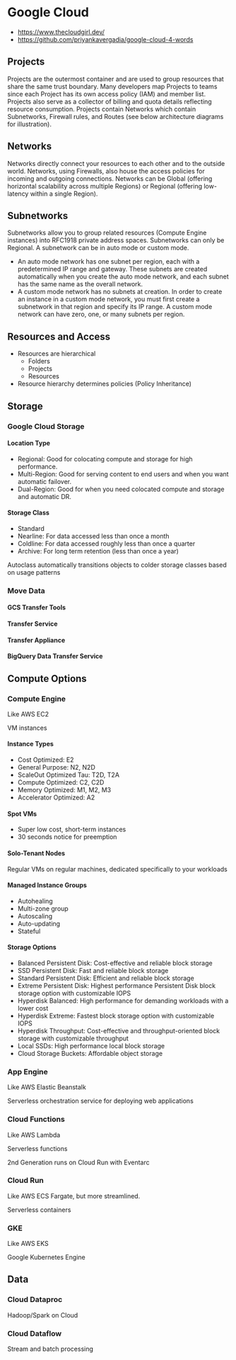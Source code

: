 # Google Cloud

- <https://www.thecloudgirl.dev/>
- <https://github.com/priyankavergadia/google-cloud-4-words>

## Projects

Projects are the outermost container and are used to group resources that share the same trust boundary. Many developers map Projects to teams since each Project has its own access policy (IAM) and member list. Projects also serve as a collector of billing and quota details reflecting resource consumption. Projects contain Networks which contain Subnetworks, Firewall rules, and Routes (see below architecture diagrams for illustration).

## Networks

Networks directly connect your resources to each other and to the outside world. Networks, using Firewalls, also house the access policies for incoming and outgoing connections. Networks can be Global (offering horizontal scalability across multiple Regions) or Regional (offering low-latency within a single Region).

## Subnetworks

Subnetworks allow you to group related resources (Compute Engine instances) into RFC1918 private address spaces. Subnetworks can only be Regional. A subnetwork can be in auto mode or custom mode.

- An auto mode network has one subnet per region, each with a predetermined IP range and gateway. These subnets are created automatically when you create the auto mode network, and each subnet has the same name as the overall network.
- A custom mode network has no subnets at creation. In order to create an instance in a custom mode network, you must first create a subnetwork in that region and specify its IP range. A custom mode network can have zero, one, or many subnets per region.

## Resources and Access

- Resources are hierarchical
  - Folders
  - Projects
  - Resources
- Resource hierarchy determines policies (Policy Inheritance)

## Storage

### Google Cloud Storage

#### Location Type

- Regional: Good for colocating compute and storage for high performance.
- Multi-Region: Good for serving content to end users and when you want automatic failover.
- Dual-Region: Good for when you need colocated compute and storage and automatic DR.

#### Storage Class

- Standard
- Nearline: For data accessed less than once a month
- Coldline: For data accessed roughly less than once a quarter
- Archive: For long term retention (less than once a year)

Autoclass automatically transitions objects to colder storage classes based on usage patterns

### Move Data

#### GCS Transfer Tools

#### Transfer Service

#### Transfer Appliance

#### BigQuery Data Transfer Service

## Compute Options

### Compute Engine

Like AWS EC2

VM instances

#### Instance Types

- Cost Optimized: E2
- General Purpose: N2, N2D
- ScaleOut Optimized Tau: T2D, T2A
- Compute Optimized: C2, C2D
- Memory Optimized: M1, M2, M3
- Accelerator Optimized: A2

#### Spot VMs

- Super low cost, short-term instances
- 30 seconds notice for preemption

#### Solo-Tenant Nodes

Regular VMs on regular machines, dedicated specifically to your workloads

#### Managed Instance Groups

- Autohealing
- Multi-zone group
- Autoscaling
- Auto-updating
- Stateful

#### Storage Options

- Balanced Persistent Disk: Cost-effective and reliable block storage
- SSD Persistent Disk: Fast and reliable block storage
- Standard Persistent Disk: Efficient and reliable block storage
- Extreme Persistent Disk: Highest performance Persistent Disk block storage option with customizable IOPS
- Hyperdisk Balanced: High performance for demanding workloads with a lower cost
- Hyperdisk Extreme: Fastest block storage option with customizable IOPS
- Hyperdisk Throughput: Cost-effective and throughput-oriented block storage with customizable throughput
- Local SSDs: High performance local block storage
- Cloud Storage Buckets: Affordable object storage

### App Engine

Like AWS Elastic Beanstalk

Serverless orchestration service for deploying web applications

### Cloud Functions

Like AWS Lambda

Serverless functions

2nd Generation runs on Cloud Run with Eventarc

### Cloud Run

Like AWS ECS Fargate, but more streamlined.

Serverless containers

### GKE

Like AWS EKS

Google Kubernetes Engine

## Data

### Cloud Dataproc

Hadoop/Spark on Cloud

### Cloud Dataflow

Stream and batch processing
